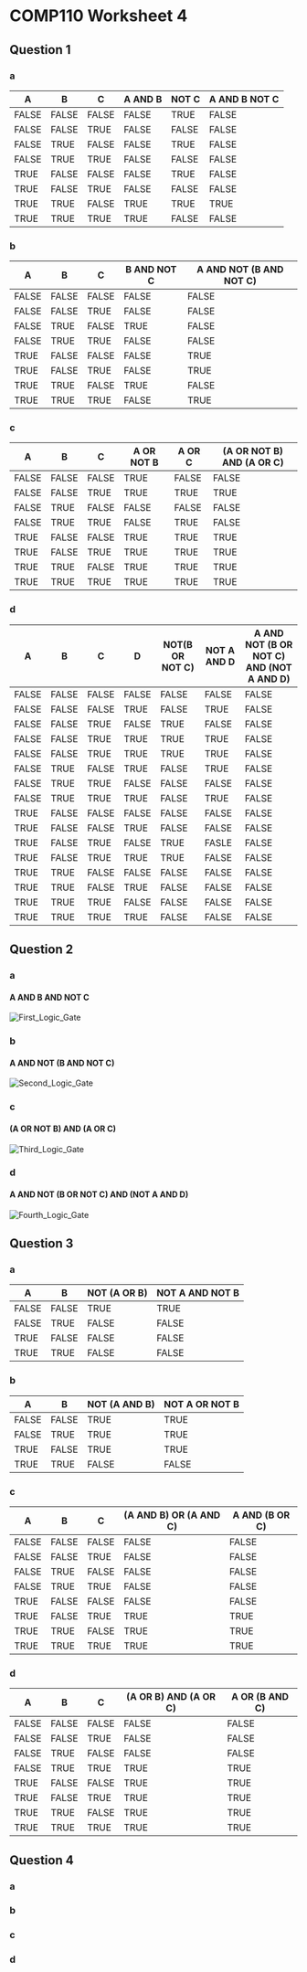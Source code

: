 # COMP110 Worksheet 4

## Question 1

### a

|A    |B    |C    |A AND B  |NOT C |A AND B NOT C|
|-----|-----|-----|---------|------|-------------|
|FALSE|FALSE|FALSE|FALSE    |TRUE  |FALSE        |
|FALSE|FALSE|TRUE |FALSE    |FALSE |FALSE        |
|FALSE|TRUE |FALSE|FALSE    |TRUE  |FALSE        |
|FALSE|TRUE |TRUE |FALSE    |FALSE |FALSE        |
|TRUE |FALSE|FALSE|FALSE    |TRUE  |FALSE        |
|TRUE |FALSE|TRUE |FALSE    |FALSE |FALSE        |
|TRUE |TRUE |FALSE|TRUE     |TRUE  |TRUE         |
|TRUE |TRUE |TRUE |TRUE     |FALSE |FALSE        |

### b

|A    |B    |C    |B AND NOT C |A AND NOT (B AND NOT C)|
|-----|-----|-----|------------|-----------------------|
|FALSE|FALSE|FALSE|FALSE       |FALSE                  |
|FALSE|FALSE|TRUE |FALSE       |FALSE                  |
|FALSE|TRUE |FALSE|TRUE        |FALSE                  |
|FALSE|TRUE |TRUE |FALSE       |FALSE                  |
|TRUE |FALSE|FALSE|FALSE       |TRUE                   |
|TRUE |FALSE|TRUE |FALSE       |TRUE                   |
|TRUE |TRUE |FALSE|TRUE        |FALSE                  |
|TRUE |TRUE |TRUE |FALSE       |TRUE                   |

### c

|A    |B    |C    |A OR NOT B  |A OR C                 |(A OR NOT B) AND (A OR C)|
|-----|-----|-----|------------|-----------------------|-------------------------|
|FALSE|FALSE|FALSE|TRUE        |FALSE                  |FALSE                    |
|FALSE|FALSE|TRUE |TRUE        |TRUE                   |TRUE                     |
|FALSE|TRUE |FALSE|FALSE       |FALSE                  |FALSE                    |
|FALSE|TRUE |TRUE |FALSE       |TRUE                   |FALSE                    |
|TRUE |FALSE|FALSE|TRUE        |TRUE                   |TRUE                     |
|TRUE |FALSE|TRUE |TRUE        |TRUE                   |TRUE                     |
|TRUE |TRUE |FALSE|TRUE        |TRUE                   |TRUE                     |
|TRUE |TRUE |TRUE |TRUE        |TRUE                   |TRUE                     |

### d

|A    |B    |C    |D    |NOT(B OR NOT C)|NOT A AND D| A AND NOT (B OR NOT C) AND (NOT A AND D)|
|-----|-----|-----|-----|---------------|-----------|-----------------------------------------|
|FALSE|FALSE|FALSE|FALSE|FALSE          |FALSE      |FALSE                                    |
|FALSE|FALSE|FALSE|TRUE |FALSE          |TRUE       |FALSE                                    |
|FALSE|FALSE|TRUE |FALSE|TRUE           |FALSE      |FALSE                                    |
|FALSE|FALSE|TRUE |TRUE |TRUE           |TRUE       |FALSE                                    |
|FALSE|FALSE|TRUE |TRUE |TRUE           |TRUE       |FALSE                                    |
|FALSE|TRUE |FALSE|TRUE |FALSE          |TRUE       |FALSE                                    |
|FALSE|TRUE |TRUE |FALSE|FALSE          |FALSE      |FALSE                                    |
|FALSE|TRUE |TRUE |TRUE |FALSE          |TRUE       |FALSE                                    |
|TRUE |FALSE|FALSE|FALSE|FALSE          |FALSE      |FALSE                                    |
|TRUE |FALSE|FALSE|TRUE |FALSE          |FALSE      |FALSE                                    |
|TRUE |FALSE|TRUE |FALSE|TRUE           |FASLE      |FALSE                                    |
|TRUE |FALSE|TRUE |TRUE |TRUE           |FALSE      |FALSE                                    |
|TRUE |TRUE |FALSE|FALSE|FALSE          |FALSE      |FALSE                                    |
|TRUE |TRUE |FALSE|TRUE |FALSE          |FALSE      |FALSE                                    |
|TRUE |TRUE |TRUE |FALSE|FALSE          |FALSE      |FALSE                                    |
|TRUE |TRUE |TRUE |TRUE |FALSE          |FALSE      |FALSE                                    |

## Question 2

### a
#### A AND B AND NOT C
![First_Logic_Gate](https://github.com/Koltonix/comp110-worksheet-4/blob/master/Logic_Gates_A.PNG)

### b
#### A AND NOT (B AND NOT C)
![Second_Logic_Gate](https://github.com/Koltonix/comp110-worksheet-4/blob/master/Logic_Gates_B.PNG)

### c
#### (A OR NOT B) AND (A OR C)
![Third_Logic_Gate](https://github.com/Koltonix/comp110-worksheet-4/blob/master/Logic_Gates_C.PNG)

### d
#### A AND NOT (B OR NOT C) AND (NOT A AND D)
![Fourth_Logic_Gate](https://github.com/Koltonix/comp110-worksheet-4/blob/master/Logic_Gates_D.PNG)

## Question 3

### a

|A    |B    |NOT (A OR B)|NOT A AND NOT B|
|-----|-----|------------|---------------|
|FALSE|FALSE|TRUE        |TRUE           |
|FALSE|TRUE |FALSE       |FALSE          |
|TRUE |FALSE|FALSE       |FALSE          |
|TRUE |TRUE |FALSE       |FALSE          |

### b

|A    |B    |NOT (A AND B)|NOT A OR NOT B|
|-----|-----|-------------|--------------|
|FALSE|FALSE|TRUE         |TRUE          |
|FALSE|TRUE |TRUE         |TRUE          |
|TRUE |FALSE|TRUE         |TRUE          |
|TRUE |TRUE |FALSE        |FALSE         |

### c

|A    |B    |C    |(A AND B) OR (A AND C)|A AND (B OR C)|
|-----|-----|-----|----------------------|--------------|
|FALSE|FALSE|FALSE|FALSE                 |FALSE         |
|FALSE|FALSE|TRUE |FALSE                 |FALSE         |
|FALSE|TRUE |FALSE|FALSE                 |FALSE         |
|FALSE|TRUE |TRUE |FALSE                 |FALSE         |
|TRUE |FALSE|FALSE|FALSE                 |FALSE         |
|TRUE |FALSE|TRUE |TRUE                  |TRUE          |
|TRUE |TRUE |FALSE|TRUE                  |TRUE          |
|TRUE |TRUE |TRUE |TRUE                  |TRUE          |

### d


|A    |B    |C    |(A OR B) AND (A OR C)|A OR (B AND C)|
|-----|-----|-----|---------------------|--------------|
|FALSE|FALSE|FALSE|FALSE                |FALSE         |
|FALSE|FALSE|TRUE |FALSE                |FALSE         |
|FALSE|TRUE |FALSE|FALSE                |FALSE         |
|FALSE|TRUE |TRUE |TRUE                 |TRUE          |
|TRUE |FALSE|FALSE|TRUE                 |TRUE          |
|TRUE |FALSE|TRUE |TRUE                 |TRUE          |
|TRUE |TRUE |FALSE|TRUE                 |TRUE          |
|TRUE |TRUE |TRUE |TRUE                 |TRUE          |

## Question 4

### a

### b

### c

### d

